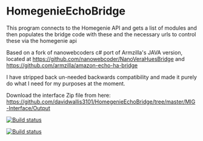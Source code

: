 # HomegenieEchoBridge
This program connects to the Homegenie API and gets a list of modules and then populates the bridge code with these and the necessary urls to control these via the homegenie api

Based on a fork of nanowebcoders c# port of Armzilla's JAVA version, located at https://github.com/nanowebcoder/NanoVeraHuesBridge and https://github.com/armzilla/amazon-echo-ha-bridge

I have stripped back un-needed backwards compatibility and made it purely do what I need for my purposes at the moment.

Download the interface Zip file from here: https://github.com/davidwallis3101/HomegenieEchoBridge/tree/master/MIG-Interface/Output

[![Build status](https://ci.appveyor.com/api/projects/status/a47g0b2vperlrrty?svg=true)](https://ci.appveyor.com/project/davidwallis3101/homegenieechobridge)

[![Build status](https://ci.appveyor.com/api/projects/status/a47g0b2vperlrrty/branch/master?svg=true)](https://ci.appveyor.com/project/davidwallis3101/homegenieechobridge/branch/master)
